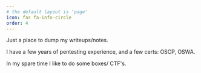 ```yaml
---
# the default layout is 'page'
icon: fas fa-info-circle
order: 4
---
```


Just a place to dump my writeups/notes.

I have a few years of pentesting experience, and a few certs: OSCP, OSWA.

In my spare time I like to do some boxes/ CTF's.

